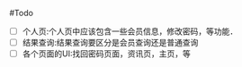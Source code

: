 #Todo

- [ ] 个人页:个人页中应该包含一些会员信息，修改密码，等功能． 
- [ ] 结果查询:结果查询要区分是会员查询还是普通查询
- [ ] 各个页面的UI:找回密码页面，资讯页，主页，等
